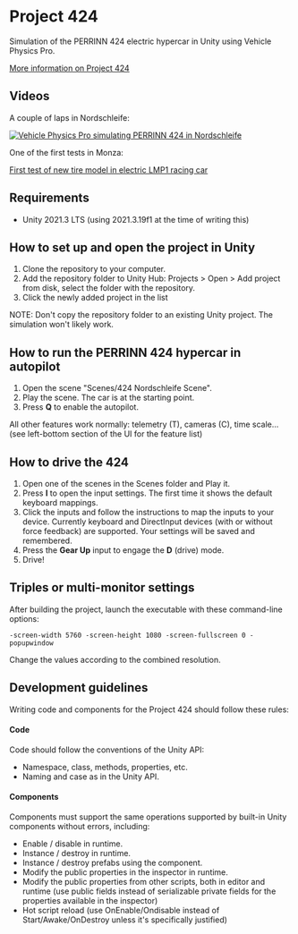 # Project 424
Simulation of the PERRINN 424 electric hypercar in Unity using Vehicle Physics Pro.

[More information on Project 424](https://discover.perrinn.com/project-424/424-unity-simulation)

## Videos

A couple of laps in Nordschleife:

[![Vehicle Physics Pro simulating PERRINN 424 in Nordschleife](https://img.youtube.com/vi/mwIE3rJ9SHk/maxresdefault.jpg)](https://youtu.be/mwIE3rJ9SHk)

One of the first tests in Monza:

[First test of new tire model in electric LMP1 racing car](https://www.youtube.com/watch?v=OMoQGtA3gCs)

## Requirements

- Unity 2021.3 LTS (using 2021.3.19f1 at the time of writing this)

## How to set up and open the project in Unity

1. Clone the repository to your computer.
2. Add the repository folder to Unity Hub: Projects > Open > Add project from disk, select the folder with the repository. 
3. Click the newly added project in the list

NOTE: Don't copy the repository folder to an existing Unity project. The simulation won't likely work.

## How to run the PERRINN 424 hypercar in autopilot

1. Open the scene "Scenes/424 Nordschleife Scene".
2. Play the scene. The car is at the starting point.
3. Press **Q** to enable the autopilot.

All other features work normally: telemetry (T), cameras (C), time scale... (see left-bottom section of the UI for the feature list)

## How to drive the 424

1. Open one of the scenes in the Scenes folder and Play it.
2. Press **I** to open the input settings. The first time it shows the default keyboard mappings.
3. Click the inputs and follow the instructions to map the inputs to your device. Currently keyboard and DirectInput devices (with or without force feedback) are supported. Your settings will be saved and remembered.
4. Press the **Gear Up** input to engage the **D** (drive) mode.
5. Drive!

## Triples or multi-monitor settings

After building the project, launch the executable with these command-line options:

    -screen-width 5760 -screen-height 1080 -screen-fullscreen 0 -popupwindow

Change the values according to the combined resolution.

## Development guidelines

Writing code and components for the Project 424 should follow these rules:

#### Code

Code should follow the conventions of the Unity API:

- Namespace, class, methods, properties, etc.
- Naming and case as in the Unity API.

#### Components

Components must support the same operations supported by built-in Unity components without errors, including:

- Enable / disable in runtime.
- Instance / destroy in runtime.
- Instance / destroy prefabs using the component.
- Modify the public properties in the inspector in runtime.
- Modify the public properties from other scripts, both in editor and runtime (use public fields instead of serializable private fields for the properties available in the inspector)
- Hot script reload (use OnEnable/Ondisable instead of Start/Awake/OnDestroy unless it's specifically justified)
